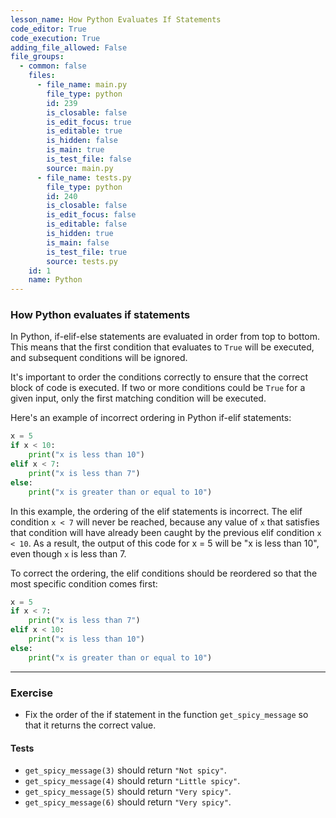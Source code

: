 ```yaml
---
lesson_name: How Python Evaluates If Statements
code_editor: True
code_execution: True
adding_file_allowed: False
file_groups:
  - common: false
    files:
      - file_name: main.py
        file_type: python
        id: 239
        is_closable: false
        is_edit_focus: true
        is_editable: true
        is_hidden: false
        is_main: true
        is_test_file: false
        source: main.py
      - file_name: tests.py
        file_type: python
        id: 240
        is_closable: false
        is_edit_focus: false
        is_editable: false
        is_hidden: true
        is_main: false
        is_test_file: true
        source: tests.py
    id: 1
    name: Python
---
```


### How Python evaluates if statements

In Python, if-elif-else statements are evaluated in order from top to bottom. This means that the first condition that evaluates to `True` will be executed, and subsequent conditions will be ignored.

It's important to order the conditions correctly to ensure that the correct block of code is executed. If two or more conditions could be `True` for a given input, only the first matching condition will be executed.

Here's an example of incorrect ordering in Python if-elif statements:

```python
x = 5
if x < 10:
    print("x is less than 10")
elif x < 7:
    print("x is less than 7")
else:
    print("x is greater than or equal to 10")
```

In this example, the ordering of the elif statements is incorrect. The elif condition `x < 7` will never be reached, because any value of `x` that satisfies that condition will have already been caught by the previous elif condition `x < 10`. As a result, the output of this code for x = 5 will be "x is less than 10", even though `x` is less than 7.

To correct the ordering, the elif conditions should be reordered so that the most specific condition comes first:

```python
x = 5
if x < 7:
    print("x is less than 7")
elif x < 10:
    print("x is less than 10")
else:
    print("x is greater than or equal to 10")
```

---

### Exercise

- Fix the order of the if statement in the function `get_spicy_message` so that it returns the correct value.

#### Tests

<ul>
<li id="test-1"><code>get_spicy_message(3)</code> should return <code>"Not spicy"</code>.</li>
<li id="test-2"><code>get_spicy_message(4)</code> should return <code>"Little spicy"</code>.</li>
<li id="test-3"><code>get_spicy_message(5)</code> should return <code>"Very spicy"</code>.</li>
<li id="test-4"><code>get_spicy_message(6)</code> should return <code>"Very spicy"</code>.</li>
</ul>
